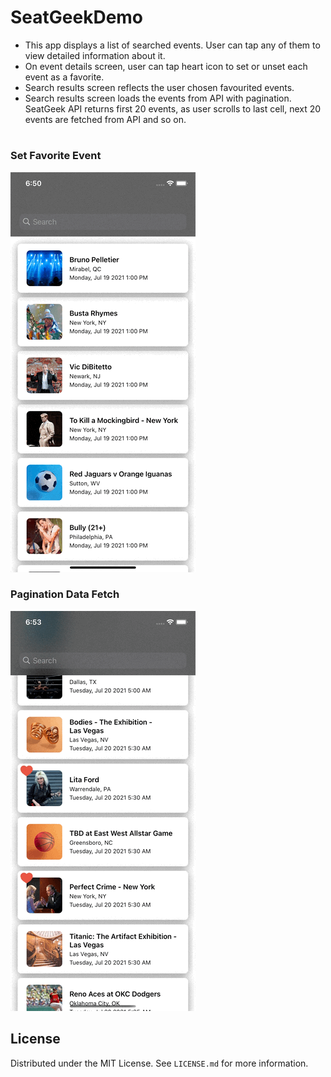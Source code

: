 # SeatGeekDemo

* This app displays a list of searched events. User can tap any of them to view detailed information about it.
* On event details screen, user can tap heart icon to set or unset each event as a favorite.
* Search results screen reflects the user chosen favourited events.
* Search results screen loads the events from API with pagination. SeatGeek API returns first 20 events, as user scrolls to last cell, next 20 events are fetched from API and so on.

#
### Set Favorite Event
![](https://github.com/pradeepgian/SeatGeekDemo/blob/main/SetFavoriteEvent.gif)

### Pagination Data Fetch
![](https://github.com/pradeepgian/SeatGeekDemo/blob/main/PaginationDataFetch.gif)

## License
Distributed under the MIT License. See `LICENSE.md` for more information.
